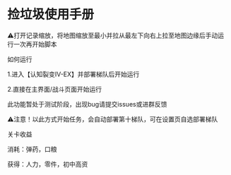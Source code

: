 # 捡垃圾使用手册

⚠️打开记录缩放，将地图缩放至最小并拉从最左下向右上拉至地图边缘后手动运行一次再开始脚本

如何运行

1.进入【认知裂变IV-EX】并部署梯队后开始运行


2.直接在主界面/战斗页面开始运行


   此功能暂处于测试阶段，出现bug请提交issues或进群反馈

   
   ⚠️注意！以此方式开始任务，会自动部署第十梯队，可在设置页自选部署梯队


关卡收益

消耗：弹药，口粮

获得：人力，零件，初中高资

